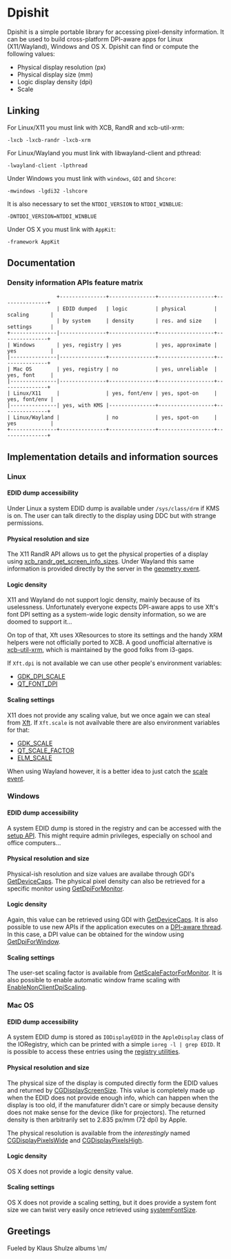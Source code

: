 # Dpishit
Dpishit is a simple portable library for accessing pixel-density information.
It can be used to build cross-platform DPI-aware apps for Linux (X11/Wayland),
Windows and OS X. Dpishit can find or compute the following values:
 - Physical display resolution (px)
 - Physical display size (mm)
 - Logic display density (dpi)
 - Scale



## Linking
For Linux/X11 you must link with XCB, RandR and xcb-util-xrm:
```
-lxcb -lxcb-randr -lxcb-xrm
```

For Linux/Wayland you must link with libwayland-client and pthread:
```
-lwayland-client -lpthread
```

Under Windows you must link with `windows`, `GDI` and `Shcore`:
```
-mwindows -lgdi32 -lshcore
```
It is also necessary to set the `NTDDI_VERSION` to `NTDDI_WINBLUE`:
```
-DNTDDI_VERSION=NTDDI_WINBLUE
```

Under OS X you must link with `AppKit`:
```
-framework AppKit
```



## Documentation
### 
### Density information APIs feature matrix
```
                +---------------+---------------+------------------+---------------+
                | EDID dumped   | logic         | physical         | scaling       |
                | by system     | density       | res. and size    | settings      |
+---------------|---------------+---------------+------------------+---------------+
| Windows       | yes, registry | yes           | yes, approximate | yes           |
|---------------|---------------+---------------+------------------+---------------+
| Mac OS        | yes, registry | no            | yes, unreliable  | yes, font     |
|---------------|---------------+---------------+------------------+---------------+
| Linux/X11     |               | yes, font/env | yes, spot-on     | yes, font/env |
|---------------| yes, with KMS |---------------+------------------+---------------+
| Linux/Wayland |               | no            | yes, spot-on     | yes           |
+---------------+---------------+---------------+------------------+---------------+
```



## Implementation details and information sources
### Linux
#### EDID dump accessibility
Under Linux a system EDID dump is available under `/sys/class/drm` if KMS is on.
The user can talk directly to the display using DDC but with strange permissions.

#### Physical resolution and size
The X11 RandR API allows us to get the physical properties of a display using
[xcb_randr_get_screen_info_sizes](https://xcb.freedesktop.org/manual/group__XCB__RandR__API.html).
Under Wayland this same information is provided directly by the server in the
[geometry event](https://wayland-book.com/registry/server-side.html).

#### Logic density
X11 and Wayland do not support logic density, mainly because of its uselessness.
Unfortunately everyone expects DPI-aware apps to use Xft's font DPI setting as a
system-wide logic density information, so we are doomed to support it...

On top of that, Xft uses XResources to store its settings and the handy XRM
helpers were not officially ported to XCB. A good unofficial alternative is
[xcb-util-xrm](https://github.com/Airblader/xcb-util-xrm),
which is maintained by the good folks from i3-gaps.

If `Xft.dpi` is not available we can use other people's environment variables:
 - [GDK_DPI_SCALE](https://developer.gnome.org/gtk3/stable/gtk-x11.html)
 - [QT_FONT_DPI](https://bugreports.qt.io/browse/QTBUG-53022)

#### Scaling settings
X11 does not provide any scaling value, but we once again we can steal from
[Xft](https://www.keithp.com/~keithp/render/Xft.tutorial).
If `Xft.scale` is not availvable there are also environment variables for that:
 - [GDK_SCALE](https://developer.gnome.org/gtk3/stable/gtk-x11.html)
 - [QT_SCALE_FACTOR](https://doc.qt.io/qt-5/highdpi.html)
 - [ELM_SCALE](https://phab.enlightenment.org/w/elementary/)

When using Wayland however, it is a better idea to just catch the
[scale event](https://wayland-book.com/surfaces-in-depth/hidpi.html).



### Windows
#### EDID dump accessibility
A system EDID dump is stored in the registry and can be accessed with the
[setup API](https://docs.microsoft.com/en-us/windows/win32/api/setupapi/nf-setupapi-setupdiopendevregkey).
This might require admin privileges, especially on school and office computers...

#### Physical resolution and size
Physical-ish resolution and size values are availabe through GDI's
[GetDeviceCaps](https://docs.microsoft.com/en-us/windows/win32/api/wingdi/nf-wingdi-getdevicecaps).
The physical pixel density can also be retrieved for a specific monitor using
[GetDpiForMonitor](https://docs.microsoft.com/en-us/windows/win32/api/shellscalingapi/nf-shellscalingapi-getdpiformonitor).

#### Logic density
Again, this value can be retrieved using GDI with
[GetDeviceCaps](https://docs.microsoft.com/en-us/windows/win32/api/wingdi/nf-wingdi-getdevicecaps).
It is also possible to use new APIs if the application executes on a
[DPI-aware thread](https://docs.microsoft.com/en-us/windows/win32/api/winuser/nf-winuser-setthreaddpiawarenesscontext).
In this case, a DPI value can be obtained for the window using
[GetDpiForWindow](https://docs.microsoft.com/en-us/windows/win32/api/winuser/nf-winuser-getdpiforwindow).

#### Scaling settings
The user-set scaling factor is available from
[GetScaleFactorForMonitor](https://docs.microsoft.com/en-us/windows/win32/api/shellscalingapi/nf-shellscalingapi-getscalefactorformonitor).
It is also possible to enable automatic window frame scaling with
[EnableNonClientDpiScaling](https://docs.microsoft.com/en-us/windows/win32/api/winuser/nf-winuser-enablenonclientdpiscaling).



### Mac OS
#### EDID dump accessibility
A system EDID dump is stored as `IODisplayEDID` in the `AppleDisplay` class of
the IORegistry, which can be printed with a simple `ioreg -l | grep EDID`.
It is possible to access these entries using the
[registry utilities](https://developer.apple.com/documentation/kernel/iokit_fundamentals/registry_utilities?language=occ).

#### Physical resolution and size
The physical size of the display is computed directly form the EDID values and
returned by [CGDisplayScreenSize](https://developer.apple.com/documentation/coregraphics/1456599-cgdisplayscreensize).
This value is completely made up when the EDID does not provide enough info,
which can happen when the display is too old, if the manufaturer didn't care or
simply because density does not make sense for the device (like for projectors).
The returned density is then arbitrarily set to 2.835 px/mm (72 dpi) by Apple.

The physical resolution is available from the *interestingly* named
[CGDisplayPixelsWide](https://developer.apple.com/documentation/coregraphics/1456361-cgdisplaypixelswide?language=objc)
and
[CGDisplayPixelsHigh](https://developer.apple.com/documentation/coregraphics/1454247-cgdisplaypixelshigh?language=objc).

#### Logic density
OS X does not provide a logic density value.

#### Scaling settings
OS X does not provide a scaling setting, but it does provide a system font size
we can twist very easily once retrieved using [systemFontSize](https://developer.apple.com/documentation/appkit/nsfont/1531931-systemfontsize?language=objc).



## Greetings
Fueled by Klaus Shulze albums \m/
